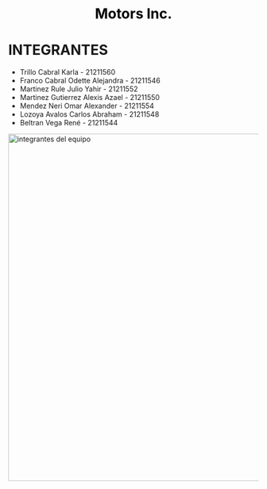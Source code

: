 <div align="center">
<h1 align="center" style="color:black;">Motors Inc.</h1>
</div>

# INTEGRANTES
- Trillo Cabral Karla - 21211560
- Franco Cabral Odette Alejandra - 21211546
- Martinez Rule Julio Yahir - 21211552
- Martinez Gutierrez Alexis Azael - 21211550
- Mendez Neri Omar Alexander - 21211554
- Lozoya Avalos Carlos Abraham - 21211548
- Beltran Vega René - 21211544

<img src="https://github.com/Elcarlos2925/Motors-inc/blob/Carlos/integrantes.JPG" width="700" alt="integrantes del equipo" >
